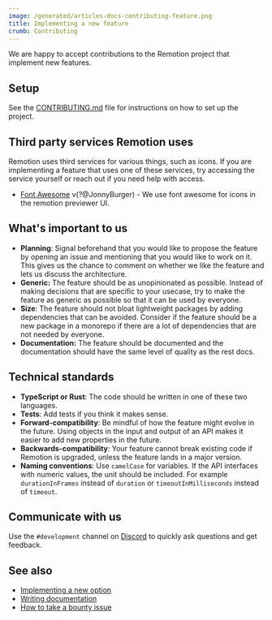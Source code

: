 ```yaml
---
image: /generated/articles-docs-contributing-feature.png
title: Implementing a new feature
crumb: Contributing
---
```


We are happy to accept contributions to the Remotion project that implement new features.

## Setup

See the [CONTRIBUTING.md](https://github.com/remotion-dev/remotion/blob/main/CONTRIBUTING.md) file for instructions on how to set up the project.

## Third party services Remotion uses

Remotion uses third services for various things, such as icons.
If you are implementing a feature that uses one of these services, try accessing the service yourself or reach out if you need help with access.

- [Font Awesome](https://fontawesome.com/) v(?@JonnyBurger) - We use font awesome for icons in the remotion previewer UI.


## What's important to us

- **Planning**: Signal beforehand that you would like to propose the feature by opening an issue and mentioning that you would like to work on it.  
  This gives us the chance to comment on whether we like the feature and lets us discuss the architecture.
- **Generic:** The feature should be as unopinionated as possible. Instead of making decisions that are specific to your usecase, try to make the feature as generic as possible so that it can be used by everyone.
- **Size**: The feature should not bloat lightweight packages by adding dependencies that can be avoided. Consider if the feature should be a new package in a monorepo if there are a lot of dependencies that are not needed by everyone.
- **Documentation:** The feature should be documented and the documentation should have the same level of quality as the rest docs.

## Technical standards

- **TypeScript or Rust**: The code should be written in one of these two languages.
- **Tests**: Add tests if you think it makes sense.
- **Forward-compatibility**: Be mindful of how the feature might evolve in the future. Using objects in the input and output of an API makes it easier to add new properties in the future.
- **Backwards-compatibility**: Your feature cannot break existing code if Remotion is upgraded, unless the feature lands in a major version.
- **Naming conventions**: Use `camelCase` for variables. If the API interfaces with numeric values, the unit should be included. For example `durationInFrames` instead of `duration` or `timeoutInMilliseconds` instead of `timeout`.

## Communicate with us

Use the `#development` channel on [Discord](https://remotion.dev/discord) to quickly ask questions and get feedback.

## See also

- [Implementing a new option](/docs/contributing/option)
- [Writing documentation](/docs/contributing/docs)
- [How to take a bounty issue](/docs/contributing/bounty)
